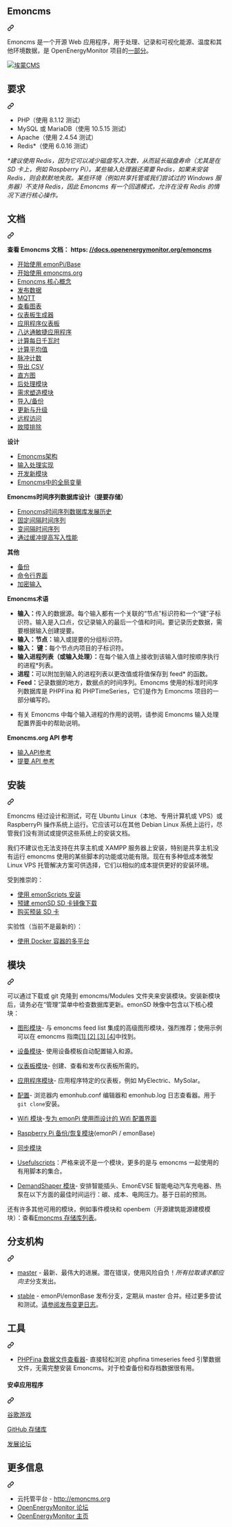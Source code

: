 <div class="Box-sc-g0xbh4-0 bJMeLZ js-snippet-clipboard-copy-unpositioned" data-hpc="true"><article class="markdown-body entry-content container-lg" itemprop="text"><div class="markdown-heading" dir="auto"><h1 tabindex="-1" class="heading-element" dir="auto"><font style="vertical-align: inherit;"><font style="vertical-align: inherit;">Emoncms  </font></font></h1><a id="user-content-emoncms" class="anchor" aria-label="永久链接：Emoncms" href="#emoncms"><svg class="octicon octicon-link" viewBox="0 0 16 16" version="1.1" width="16" height="16" aria-hidden="true"><path d="m7.775 3.275 1.25-1.25a3.5 3.5 0 1 1 4.95 4.95l-2.5 2.5a3.5 3.5 0 0 1-4.95 0 .751.751 0 0 1 .018-1.042.751.751 0 0 1 1.042-.018 1.998 1.998 0 0 0 2.83 0l2.5-2.5a2.002 2.002 0 0 0-2.83-2.83l-1.25 1.25a.751.751 0 0 1-1.042-.018.751.751 0 0 1-.018-1.042Zm-4.69 9.64a1.998 1.998 0 0 0 2.83 0l1.25-1.25a.751.751 0 0 1 1.042.018.751.751 0 0 1 .018 1.042l-1.25 1.25a3.5 3.5 0 1 1-4.95-4.95l2.5-2.5a3.5 3.5 0 0 1 4.95 0 .751.751 0 0 1-.018 1.042.751.751 0 0 1-1.042.018 1.998 1.998 0 0 0-2.83 0l-2.5 2.5a1.998 1.998 0 0 0 0 2.83Z"></path></svg></a></div>
<p dir="auto"><font style="vertical-align: inherit;"><font style="vertical-align: inherit;">Emoncms 是一个开源 Web 应用程序，用于处理、记录和可视化能源、温度和其他环境数据，是 OpenEnergyMonitor 项目的</font></font><a href="http://openenergymonitor.org" rel="nofollow"><font style="vertical-align: inherit;"><font style="vertical-align: inherit;">一部分</font></font></a><font style="vertical-align: inherit;"><font style="vertical-align: inherit;">。</font></font></p>
<p dir="auto"><a target="_blank" rel="noopener noreferrer" href="/emoncms/emoncms/blob/master/emoncms_graphic.png"><img src="/emoncms/emoncms/raw/master/emoncms_graphic.png" alt="埃蒙CMS" style="max-width: 100%;"></a></p>
<div class="markdown-heading" dir="auto"><h2 tabindex="-1" class="heading-element" dir="auto"><font style="vertical-align: inherit;"><font style="vertical-align: inherit;">要求</font></font></h2><a id="user-content-requirements" class="anchor" aria-label="永久链接：要求" href="#requirements"><svg class="octicon octicon-link" viewBox="0 0 16 16" version="1.1" width="16" height="16" aria-hidden="true"><path d="m7.775 3.275 1.25-1.25a3.5 3.5 0 1 1 4.95 4.95l-2.5 2.5a3.5 3.5 0 0 1-4.95 0 .751.751 0 0 1 .018-1.042.751.751 0 0 1 1.042-.018 1.998 1.998 0 0 0 2.83 0l2.5-2.5a2.002 2.002 0 0 0-2.83-2.83l-1.25 1.25a.751.751 0 0 1-1.042-.018.751.751 0 0 1-.018-1.042Zm-4.69 9.64a1.998 1.998 0 0 0 2.83 0l1.25-1.25a.751.751 0 0 1 1.042.018.751.751 0 0 1 .018 1.042l-1.25 1.25a3.5 3.5 0 1 1-4.95-4.95l2.5-2.5a3.5 3.5 0 0 1 4.95 0 .751.751 0 0 1-.018 1.042.751.751 0 0 1-1.042.018 1.998 1.998 0 0 0-2.83 0l-2.5 2.5a1.998 1.998 0 0 0 0 2.83Z"></path></svg></a></div>
<ul dir="auto">
<li><font style="vertical-align: inherit;"><font style="vertical-align: inherit;">PHP（使用 8.1.12 测试）</font></font></li>
<li><font style="vertical-align: inherit;"><font style="vertical-align: inherit;">MySQL 或 MariaDB（使用 10.5.15 测试）</font></font></li>
<li><font style="vertical-align: inherit;"><font style="vertical-align: inherit;">Apache（使用 2.4.54 测试）</font></font></li>
<li><font style="vertical-align: inherit;"><font style="vertical-align: inherit;">Redis*（使用 6.0.16 测试）</font></font></li>
</ul>
<p dir="auto"><em><font style="vertical-align: inherit;"><font style="vertical-align: inherit;">*建议使用 Redis，因为它可以减少磁盘写入次数，从而延长磁盘寿命（尤其是在 SD 卡上，例如 Raspberry Pi）。</font><font style="vertical-align: inherit;">某些输入处理器还需要 Redis，如果未安装 Redis，则会默默地失败。</font><font style="vertical-align: inherit;">某些环境（例如共享托管或我们尝试过的 Windows 服务器）不支持 Redis，因此 Emoncms 有一个回退模式，允许在没有 Redis 的情况下进行核心操作。</font></font></em></p>
<div class="markdown-heading" dir="auto"><h2 tabindex="-1" class="heading-element" dir="auto"><font style="vertical-align: inherit;"><font style="vertical-align: inherit;">文档</font></font></h2><a id="user-content-documentation" class="anchor" aria-label="永久链接：文档" href="#documentation"><svg class="octicon octicon-link" viewBox="0 0 16 16" version="1.1" width="16" height="16" aria-hidden="true"><path d="m7.775 3.275 1.25-1.25a3.5 3.5 0 1 1 4.95 4.95l-2.5 2.5a3.5 3.5 0 0 1-4.95 0 .751.751 0 0 1 .018-1.042.751.751 0 0 1 1.042-.018 1.998 1.998 0 0 0 2.83 0l2.5-2.5a2.002 2.002 0 0 0-2.83-2.83l-1.25 1.25a.751.751 0 0 1-1.042-.018.751.751 0 0 1-.018-1.042Zm-4.69 9.64a1.998 1.998 0 0 0 2.83 0l1.25-1.25a.751.751 0 0 1 1.042.018.751.751 0 0 1 .018 1.042l-1.25 1.25a3.5 3.5 0 1 1-4.95-4.95l2.5-2.5a3.5 3.5 0 0 1 4.95 0 .751.751 0 0 1-.018 1.042.751.751 0 0 1-1.042.018 1.998 1.998 0 0 0-2.83 0l-2.5 2.5a1.998 1.998 0 0 0 0 2.83Z"></path></svg></a></div>
<p dir="auto"><strong><font style="vertical-align: inherit;"><font style="vertical-align: inherit;">查看 Emoncms 文档： https: </font></font><a href="https://docs.openenergymonitor.org/emoncms" rel="nofollow"><font style="vertical-align: inherit;"><font style="vertical-align: inherit;">//docs.openenergymonitor.org/emoncms</font></font></a></strong></p>
<ul dir="auto">
<li><a href="https://docs.openenergymonitor.org/emoncms/intro-rpi.html" rel="nofollow"><font style="vertical-align: inherit;"><font style="vertical-align: inherit;">开始使用 emonPi/Base</font></font></a></li>
<li><a href="https://docs.openenergymonitor.org/emoncms/intro-remote.html" rel="nofollow"><font style="vertical-align: inherit;"><font style="vertical-align: inherit;">开始使用 emoncms.org</font></font></a></li>
<li><a href="https://docs.openenergymonitor.org/emoncms/coreconcepts.html" rel="nofollow"><font style="vertical-align: inherit;"><font style="vertical-align: inherit;">Emoncms 核心概念</font></font></a></li>
<li><a href="https://docs.openenergymonitor.org/emoncms/postingdata.html" rel="nofollow"><font style="vertical-align: inherit;"><font style="vertical-align: inherit;">发布数据</font></font></a></li>
<li><a href="https://docs.openenergymonitor.org/emoncms/mqtt.html" rel="nofollow"><font style="vertical-align: inherit;"><font style="vertical-align: inherit;">MQTT</font></font></a></li>
<li><a href="https://docs.openenergymonitor.org/emoncms/graphs.html" rel="nofollow"><font style="vertical-align: inherit;"><font style="vertical-align: inherit;">查看图表</font></font></a></li>
<li><a href="https://docs.openenergymonitor.org/emoncms/dashboards.html" rel="nofollow"><font style="vertical-align: inherit;"><font style="vertical-align: inherit;">仪表板生成器</font></font></a></li>
<li><a href="https://docs.openenergymonitor.org/emoncms/dashboards.html" rel="nofollow"><font style="vertical-align: inherit;"><font style="vertical-align: inherit;">应用程序仪表板</font></font></a></li>
<li><a href="https://docs.openenergymonitor.org/emoncms/agileapp.html" rel="nofollow"><font style="vertical-align: inherit;"><font style="vertical-align: inherit;">八达通敏捷应用程序</font></font></a></li>
<li><a href="https://docs.openenergymonitor.org/emoncms/daily-kwh.html" rel="nofollow"><font style="vertical-align: inherit;"><font style="vertical-align: inherit;">计算每日千瓦时</font></font></a></li>
<li><a href="https://docs.openenergymonitor.org/emoncms/daily-averages.html" rel="nofollow"><font style="vertical-align: inherit;"><font style="vertical-align: inherit;">计算平均值</font></font></a></li>
<li><a href="https://docs.openenergymonitor.org/emoncms/pulse-counting.html" rel="nofollow"><font style="vertical-align: inherit;"><font style="vertical-align: inherit;">脉冲计数</font></font></a></li>
<li><a href="https://docs.openenergymonitor.org/emoncms/export-csv.html" rel="nofollow"><font style="vertical-align: inherit;"><font style="vertical-align: inherit;">导出 CSV</font></font></a></li>
<li><a href="https://docs.openenergymonitor.org/emoncms/histograms.html" rel="nofollow"><font style="vertical-align: inherit;"><font style="vertical-align: inherit;">直方图</font></font></a></li>
<li><a href="https://docs.openenergymonitor.org/emoncms/postprocess.html" rel="nofollow"><font style="vertical-align: inherit;"><font style="vertical-align: inherit;">后处理模块</font></font></a></li>
<li><a href="https://docs.openenergymonitor.org/emoncms/demandshaper.html" rel="nofollow"><font style="vertical-align: inherit;"><font style="vertical-align: inherit;">需求塑造模块</font></font></a></li>
<li><a href="https://docs.openenergymonitor.org/emoncms/import.html" rel="nofollow"><font style="vertical-align: inherit;"><font style="vertical-align: inherit;">导入/备份</font></font></a></li>
<li><a href="https://docs.openenergymonitor.org/emoncms/update.html" rel="nofollow"><font style="vertical-align: inherit;"><font style="vertical-align: inherit;">更新与升级</font></font></a></li>
<li><a href="https://docs.openenergymonitor.org/emoncms/remoteaccess.html" rel="nofollow"><font style="vertical-align: inherit;"><font style="vertical-align: inherit;">远程访问</font></font></a></li>
<li><a href="https://docs.openenergymonitor.org/emoncms/troubleshooting.html" rel="nofollow"><font style="vertical-align: inherit;"><font style="vertical-align: inherit;">故障排除</font></font></a></li>
</ul>
<p dir="auto"><strong><font style="vertical-align: inherit;"><font style="vertical-align: inherit;">设计</font></font></strong></p>
<ul dir="auto">
<li><a href="/emoncms/emoncms/blob/master/docs/design/architecture.md"><font style="vertical-align: inherit;"><font style="vertical-align: inherit;">Emoncms架构</font></font></a></li>
<li><a href="/emoncms/emoncms/blob/master/docs/design/input-processing.md"><font style="vertical-align: inherit;"><font style="vertical-align: inherit;">输入处理实现</font></font></a></li>
<li><a href="/emoncms/emoncms/blob/master/docs/design/developing-a-new-module.md"><font style="vertical-align: inherit;"><font style="vertical-align: inherit;">开发新模块</font></font></a></li>
<li><a href="/emoncms/emoncms/blob/master/docs/design/global-variables.md"><font style="vertical-align: inherit;"><font style="vertical-align: inherit;">Emoncms中的全局变量</font></font></a></li>
</ul>
<p dir="auto"><strong><font style="vertical-align: inherit;"><font style="vertical-align: inherit;">Emoncms时间序列数据库设计（提要存储）</font></font></strong></p>
<ul dir="auto">
<li><a href="/emoncms/emoncms/blob/master/docs/timeseries/History.md"><font style="vertical-align: inherit;"><font style="vertical-align: inherit;">Emoncms时间序列数据库发展历史</font></font></a></li>
<li><a href="/emoncms/emoncms/blob/master/docs/timeseries/Fixed-interval.md"><font style="vertical-align: inherit;"><font style="vertical-align: inherit;">固定间隔时间序列</font></font></a></li>
<li><a href="/emoncms/emoncms/blob/master/docs/timeseries/Variable-interval.md"><font style="vertical-align: inherit;"><font style="vertical-align: inherit;">变间隔时间序列</font></font></a></li>
<li><a href="/emoncms/emoncms/blob/master/docs/timeseries/Write-load-investigation.md"><font style="vertical-align: inherit;"><font style="vertical-align: inherit;">通过缓冲提高写入性能</font></font></a></li>
</ul>
<p dir="auto"><strong><font style="vertical-align: inherit;"><font style="vertical-align: inherit;">其他</font></font></strong></p>
<ul dir="auto">
<li><a href="/emoncms/emoncms/blob/master/docs/Backup.md"><font style="vertical-align: inherit;"><font style="vertical-align: inherit;">备份</font></font></a></li>
<li><a href="/emoncms/emoncms/blob/master/docs/CLI.md"><font style="vertical-align: inherit;"><font style="vertical-align: inherit;">命令行界面</font></font></a></li>
<li><a href="/emoncms/emoncms/blob/master/docs/input_encrypted.md"><font style="vertical-align: inherit;"><font style="vertical-align: inherit;">加密输入</font></font></a></li>
</ul>
<p dir="auto"><strong><font style="vertical-align: inherit;"><font style="vertical-align: inherit;">Emoncms术语</font></font></strong></p>
<ul dir="auto">
<li><strong><font style="vertical-align: inherit;"><font style="vertical-align: inherit;">输入：</font></font></strong><font style="vertical-align: inherit;"><font style="vertical-align: inherit;">传入的数据源。</font><font style="vertical-align: inherit;">每个输入都有一个关联的“节点”标识符和一个“键”子标识符。</font><font style="vertical-align: inherit;">输入是入口点，仅记录输入的最后一个值和时间。</font><font style="vertical-align: inherit;">要记录历史数据，需要根据输入创建提要。</font></font></li>
<li><strong><font style="vertical-align: inherit;"><font style="vertical-align: inherit;">输入：节点：</font></font></strong><font style="vertical-align: inherit;"><font style="vertical-align: inherit;">输入或提要的分组标识符。</font></font></li>
<li><strong><font style="vertical-align: inherit;"><font style="vertical-align: inherit;">输入： 键：</font></font></strong><font style="vertical-align: inherit;"><font style="vertical-align: inherit;">每个节点内项目的子标识符。</font></font></li>
<li><strong><font style="vertical-align: inherit;"><font style="vertical-align: inherit;">输入进程列表（或输入处理）：</font></font></strong><font style="vertical-align: inherit;"><font style="vertical-align: inherit;">在每个输入值上接收到该输入值时按顺序执行的进程*列表。</font></font></li>
<li><strong><font style="vertical-align: inherit;"><font style="vertical-align: inherit;">进程：</font></font></strong><font style="vertical-align: inherit;"><font style="vertical-align: inherit;">可以附加到输入的进程列表以更改值或将值保存到 feed* 的函数。</font></font></li>
<li><strong><font style="vertical-align: inherit;"><font style="vertical-align: inherit;">Feed：</font></font></strong><font style="vertical-align: inherit;"><font style="vertical-align: inherit;">记录数据的地方，数据点的时间序列。</font><font style="vertical-align: inherit;">Emoncms 使用的标准时间序列数据库是 PHPFina 和 PHPTimeSeries，它们是作为 Emoncms 项目的一部分编写的。</font></font></li>
</ul>
<ul dir="auto">
<li><font style="vertical-align: inherit;"><font style="vertical-align: inherit;">有关 Emoncms 中每个输入进程的作用的说明，请参阅 Emoncms 输入处理配置界面中的帮助说明。</font></font></li>
</ul>
<p dir="auto"><strong><font style="vertical-align: inherit;"><font style="vertical-align: inherit;">Emoncms.org API 参考</font></font></strong></p>
<ul dir="auto">
<li><a href="https://emoncms.org/site/api#input" rel="nofollow"><font style="vertical-align: inherit;"><font style="vertical-align: inherit;">输入API参考</font></font></a></li>
<li><a href="https://emoncms.org/site/api#feed" rel="nofollow"><font style="vertical-align: inherit;"><font style="vertical-align: inherit;">提要 API 参考</font></font></a></li>
</ul>
<div class="markdown-heading" dir="auto"><h2 tabindex="-1" class="heading-element" dir="auto"><font style="vertical-align: inherit;"><font style="vertical-align: inherit;">安装</font></font></h2><a id="user-content-install" class="anchor" aria-label="永久链接：安装" href="#install"><svg class="octicon octicon-link" viewBox="0 0 16 16" version="1.1" width="16" height="16" aria-hidden="true"><path d="m7.775 3.275 1.25-1.25a3.5 3.5 0 1 1 4.95 4.95l-2.5 2.5a3.5 3.5 0 0 1-4.95 0 .751.751 0 0 1 .018-1.042.751.751 0 0 1 1.042-.018 1.998 1.998 0 0 0 2.83 0l2.5-2.5a2.002 2.002 0 0 0-2.83-2.83l-1.25 1.25a.751.751 0 0 1-1.042-.018.751.751 0 0 1-.018-1.042Zm-4.69 9.64a1.998 1.998 0 0 0 2.83 0l1.25-1.25a.751.751 0 0 1 1.042.018.751.751 0 0 1 .018 1.042l-1.25 1.25a3.5 3.5 0 1 1-4.95-4.95l2.5-2.5a3.5 3.5 0 0 1 4.95 0 .751.751 0 0 1-.018 1.042.751.751 0 0 1-1.042.018 1.998 1.998 0 0 0-2.83 0l-2.5 2.5a1.998 1.998 0 0 0 0 2.83Z"></path></svg></a></div>
<p dir="auto"><font style="vertical-align: inherit;"><font style="vertical-align: inherit;">Emoncms 经过设计和测试，可在 Ubuntu Linux（本地、专用计算机或 VPS）或 RaspberryPi 操作系统上运行。</font><font style="vertical-align: inherit;">它应该可以在其他 Debian Linux 系统上运行，尽管我们没有测试或提供这些系统上的安装文档。</font></font></p>
<p dir="auto"><font style="vertical-align: inherit;"><font style="vertical-align: inherit;">我们不建议也无法支持在共享主机或 XAMPP 服务器上安装，特别是共享主机没有运行 emoncms 使用的某些脚本的功能或功能有限。</font><font style="vertical-align: inherit;">现在有多种低成本微型 Linux VPS 托管解决方案可供选择，它们以相似的成本提供更好的安装环境。</font></font></p>
<p dir="auto"><font style="vertical-align: inherit;"><font style="vertical-align: inherit;">受到推崇的：</font></font></p>
<ul dir="auto">
<li><a href="https://docs.openenergymonitor.org/emonsd/install.html" rel="nofollow"><font style="vertical-align: inherit;"><font style="vertical-align: inherit;">使用 emonScripts 安装</font></font></a></li>
<li><a href="https://docs.openenergymonitor.org/emonsd/download.html" rel="nofollow"><font style="vertical-align: inherit;"><font style="vertical-align: inherit;">预建 emonSD SD 卡镜像下载</font></font></a></li>
<li><a href="http://shop.openenergymonitor.com/emonsd-pre-loaded-raspberry-pi-sd-card/" rel="nofollow"><font style="vertical-align: inherit;"><font style="vertical-align: inherit;">购买预装 SD 卡</font></font></a></li>
</ul>
<p dir="auto"><font style="vertical-align: inherit;"><font style="vertical-align: inherit;">实验性（当前不是最新的）：</font></font></p>
<ul dir="auto">
<li><a href="https://github.com/emoncms/emoncms-docker"><font style="vertical-align: inherit;"><font style="vertical-align: inherit;">使用 Docker 容器的多平台</font></font></a></li>
</ul>
<div class="markdown-heading" dir="auto"><h2 tabindex="-1" class="heading-element" dir="auto"><font style="vertical-align: inherit;"><font style="vertical-align: inherit;">模块</font></font></h2><a id="user-content-modules" class="anchor" aria-label="永久链接：模块" href="#modules"><svg class="octicon octicon-link" viewBox="0 0 16 16" version="1.1" width="16" height="16" aria-hidden="true"><path d="m7.775 3.275 1.25-1.25a3.5 3.5 0 1 1 4.95 4.95l-2.5 2.5a3.5 3.5 0 0 1-4.95 0 .751.751 0 0 1 .018-1.042.751.751 0 0 1 1.042-.018 1.998 1.998 0 0 0 2.83 0l2.5-2.5a2.002 2.002 0 0 0-2.83-2.83l-1.25 1.25a.751.751 0 0 1-1.042-.018.751.751 0 0 1-.018-1.042Zm-4.69 9.64a1.998 1.998 0 0 0 2.83 0l1.25-1.25a.751.751 0 0 1 1.042.018.751.751 0 0 1 .018 1.042l-1.25 1.25a3.5 3.5 0 1 1-4.95-4.95l2.5-2.5a3.5 3.5 0 0 1 4.95 0 .751.751 0 0 1-.018 1.042.751.751 0 0 1-1.042.018 1.998 1.998 0 0 0-2.83 0l-2.5 2.5a1.998 1.998 0 0 0 0 2.83Z"></path></svg></a></div>
<p dir="auto"><font style="vertical-align: inherit;"><font style="vertical-align: inherit;">可以通过下载或 git 克隆到 emoncms/Modules 文件夹来安装模块。</font><font style="vertical-align: inherit;">安装新模块后，请务必在“管理”菜单中检查数据库更新。</font><font style="vertical-align: inherit;">emonSD 映像中包含以下核心模块：</font></font></p>
<ul dir="auto">
<li>
<p dir="auto"><a href="https://github.com/emoncms/graph"><font style="vertical-align: inherit;"><font style="vertical-align: inherit;">图形模块</font></font></a><font style="vertical-align: inherit;"><font style="vertical-align: inherit;">- 与 emoncms feed list 集成的高级图形模块，强烈推荐；</font><font style="vertical-align: inherit;">使用示例可以在 emoncms 指南</font></font><a href="http://guide.openenergymonitor.org/setup/daily-kwh" rel="nofollow"><font style="vertical-align: inherit;"><font style="vertical-align: inherit;">[1] </font></font></a><a href="http://guide.openenergymonitor.org/setup/daily-averages/" rel="nofollow"><font style="vertical-align: inherit;"><font style="vertical-align: inherit;">[2] </font></font></a><a href="http://guide.openenergymonitor.org/setup/export-csv/" rel="nofollow"><font style="vertical-align: inherit;"><font style="vertical-align: inherit;">[3] </font></font></a><a href="http://guide.openenergymonitor.org/setup/histograms" rel="nofollow"><font style="vertical-align: inherit;"><font style="vertical-align: inherit;">[4]</font></font></a><font style="vertical-align: inherit;"><font style="vertical-align: inherit;">中找到。</font></font></p>
</li>
<li>
<p dir="auto"><a href="https://github.com/emoncms/device"><font style="vertical-align: inherit;"><font style="vertical-align: inherit;">设备模块</font></font></a><font style="vertical-align: inherit;"><font style="vertical-align: inherit;">- 使用设备模板自动配置输入和源。</font></font></p>
</li>
<li>
<p dir="auto"><a href="https://github.com/emoncms/dashboard"><font style="vertical-align: inherit;"><font style="vertical-align: inherit;">仪表板模块</font></font></a><font style="vertical-align: inherit;"><font style="vertical-align: inherit;">- 创建、查看和发布仪表板所需的。</font></font></p>
</li>
<li>
<p dir="auto"><a href="https://github.com/emoncms/app.git"><font style="vertical-align: inherit;"><font style="vertical-align: inherit;">应用程序模块</font></font></a><font style="vertical-align: inherit;"><font style="vertical-align: inherit;">- 应用程序特定的仪表板，例如 MyElectric、MySolar。</font></font></p>
</li>
<li>
<p dir="auto"><a href="https://github.com/emoncms/config.git"><font style="vertical-align: inherit;"><font style="vertical-align: inherit;">配置</font></font></a><font style="vertical-align: inherit;"><font style="vertical-align: inherit;">- 浏览器内 emonhub.conf 编辑器和 emonhub.log 日志查看器。</font><font style="vertical-align: inherit;">用于</font></font><code>git clone</code><font style="vertical-align: inherit;"><font style="vertical-align: inherit;">安装。</font></font></p>
</li>
<li>
<p dir="auto"><a href="https://github.com/emoncms/wifi.git"><font style="vertical-align: inherit;"><font style="vertical-align: inherit;">Wifi 模块</font></font></a><font style="vertical-align: inherit;"><font style="vertical-align: inherit;">-</font></font><a href="https://guide.openenergymonitor.org/setup/connect/" rel="nofollow"><font style="vertical-align: inherit;"><font style="vertical-align: inherit;">专为 emonPi 使用而设计的 Wifi 配置界面</font></font></a></p>
</li>
<li>
<p dir="auto"><a href="https://github.com/emoncms/backup"><font style="vertical-align: inherit;"><font style="vertical-align: inherit;">Raspberry Pi 备份/恢复模块</font></font></a><font style="vertical-align: inherit;"><font style="vertical-align: inherit;">(emonPi / emonBase)</font></font></p>
</li>
<li>
<p dir="auto"><a href="https://github.com/emoncms/sync"><font style="vertical-align: inherit;"><font style="vertical-align: inherit;">同步模块</font></font></a></p>
</li>
<li>
<p dir="auto"><a href="https://github.com/emoncms/usefulscripts"><font style="vertical-align: inherit;"><font style="vertical-align: inherit;">Usefulscripts</font></font></a><font style="vertical-align: inherit;"><font style="vertical-align: inherit;">：严格来说不是一个模块，更多的是与 emoncms 一起使用的有用脚本的集合。</font></font></p>
</li>
<li>
<p dir="auto"><a href="http://github.com/emoncms/demandshaper"><font style="vertical-align: inherit;"><font style="vertical-align: inherit;">DemandShaper 模块</font></font></a><font style="vertical-align: inherit;"><font style="vertical-align: inherit;">- 安排智能插头、EmonEVSE 智能电动汽车充电器、热泵在以下方面的最佳时间运行：碳、成本、电网压力。</font><font style="vertical-align: inherit;">基于日前的预测。</font></font></p>
</li>
</ul>
<p dir="auto"><font style="vertical-align: inherit;"><font style="vertical-align: inherit;">还有许多其他可用的模块，例如事件模块和 openbem（开源建筑能源建模模块）：查看</font></font><a href="https://github.com/emoncms"><font style="vertical-align: inherit;"><font style="vertical-align: inherit;">Emoncms 存储库列表</font></font></a><font style="vertical-align: inherit;"><font style="vertical-align: inherit;">。</font></font></p>
<div class="markdown-heading" dir="auto"><h2 tabindex="-1" class="heading-element" dir="auto"><font style="vertical-align: inherit;"><font style="vertical-align: inherit;">分支机构</font></font></h2><a id="user-content-branches" class="anchor" aria-label="永久链接： 分支机构" href="#branches"><svg class="octicon octicon-link" viewBox="0 0 16 16" version="1.1" width="16" height="16" aria-hidden="true"><path d="m7.775 3.275 1.25-1.25a3.5 3.5 0 1 1 4.95 4.95l-2.5 2.5a3.5 3.5 0 0 1-4.95 0 .751.751 0 0 1 .018-1.042.751.751 0 0 1 1.042-.018 1.998 1.998 0 0 0 2.83 0l2.5-2.5a2.002 2.002 0 0 0-2.83-2.83l-1.25 1.25a.751.751 0 0 1-1.042-.018.751.751 0 0 1-.018-1.042Zm-4.69 9.64a1.998 1.998 0 0 0 2.83 0l1.25-1.25a.751.751 0 0 1 1.042.018.751.751 0 0 1 .018 1.042l-1.25 1.25a3.5 3.5 0 1 1-4.95-4.95l2.5-2.5a3.5 3.5 0 0 1 4.95 0 .751.751 0 0 1-.018 1.042.751.751 0 0 1-1.042.018 1.998 1.998 0 0 0-2.83 0l-2.5 2.5a1.998 1.998 0 0 0 0 2.83Z"></path></svg></a></div>
<ul dir="auto">
<li>
<p dir="auto"><a href="https://github.com/emoncms/emoncms"><font style="vertical-align: inherit;"><font style="vertical-align: inherit;">master</font></font></a><font style="vertical-align: inherit;"><font style="vertical-align: inherit;"> - 最新、最伟大的进展。</font><font style="vertical-align: inherit;">潜在错误，使用风险自负！</font></font><em><font style="vertical-align: inherit;"><font style="vertical-align: inherit;">所有拉取请求都应向主</font></font></em><font style="vertical-align: inherit;"><font style="vertical-align: inherit;">分支发出</font><font style="vertical-align: inherit;">。</font></font></p>
</li>
<li>
<p dir="auto"><a href="https://github.com/emoncms/emoncms/tree/stable"><font style="vertical-align: inherit;"><font style="vertical-align: inherit;">stable</font></font></a><font style="vertical-align: inherit;"><font style="vertical-align: inherit;"> - emonPi/emonBase 发布分支，定期从 master 合并。</font><font style="vertical-align: inherit;">经过更多尝试和测试。</font></font><a href="https://github.com/emoncms/emoncms/releases"><font style="vertical-align: inherit;"><font style="vertical-align: inherit;">请参阅发布变更日志</font></font></a><font style="vertical-align: inherit;"><font style="vertical-align: inherit;">。</font></font></p>
</li>
</ul>
<div class="markdown-heading" dir="auto"><h2 tabindex="-1" class="heading-element" dir="auto"><font style="vertical-align: inherit;"><font style="vertical-align: inherit;">工具</font></font></h2><a id="user-content-tools" class="anchor" aria-label="永久链接：工具" href="#tools"><svg class="octicon octicon-link" viewBox="0 0 16 16" version="1.1" width="16" height="16" aria-hidden="true"><path d="m7.775 3.275 1.25-1.25a3.5 3.5 0 1 1 4.95 4.95l-2.5 2.5a3.5 3.5 0 0 1-4.95 0 .751.751 0 0 1 .018-1.042.751.751 0 0 1 1.042-.018 1.998 1.998 0 0 0 2.83 0l2.5-2.5a2.002 2.002 0 0 0-2.83-2.83l-1.25 1.25a.751.751 0 0 1-1.042-.018.751.751 0 0 1-.018-1.042Zm-4.69 9.64a1.998 1.998 0 0 0 2.83 0l1.25-1.25a.751.751 0 0 1 1.042.018.751.751 0 0 1 .018 1.042l-1.25 1.25a3.5 3.5 0 1 1-4.95-4.95l2.5-2.5a3.5 3.5 0 0 1 4.95 0 .751.751 0 0 1-.018 1.042.751.751 0 0 1-1.042.018 1.998 1.998 0 0 0-2.83 0l-2.5 2.5a1.998 1.998 0 0 0 0 2.83Z"></path></svg></a></div>
<ul dir="auto">
<li><a href="https://github.com/trystanlea/phpfinaview"><font style="vertical-align: inherit;"><font style="vertical-align: inherit;">PHPFina 数据文件查看器</font></font></a><font style="vertical-align: inherit;"><font style="vertical-align: inherit;">- 直接轻松浏览 phpfina timeseries feed 引擎数据文件，无需完整安装 Emoncms。</font><font style="vertical-align: inherit;">对于检查备份和存档数据很有用。</font></font></li>
</ul>
<div class="markdown-heading" dir="auto"><h4 tabindex="-1" class="heading-element" dir="auto"><font style="vertical-align: inherit;"><font style="vertical-align: inherit;">安卓应用程序</font></font></h4><a id="user-content-android-app" class="anchor" aria-label="永久链接：Android 应用程序" href="#android-app"><svg class="octicon octicon-link" viewBox="0 0 16 16" version="1.1" width="16" height="16" aria-hidden="true"><path d="m7.775 3.275 1.25-1.25a3.5 3.5 0 1 1 4.95 4.95l-2.5 2.5a3.5 3.5 0 0 1-4.95 0 .751.751 0 0 1 .018-1.042.751.751 0 0 1 1.042-.018 1.998 1.998 0 0 0 2.83 0l2.5-2.5a2.002 2.002 0 0 0-2.83-2.83l-1.25 1.25a.751.751 0 0 1-1.042-.018.751.751 0 0 1-.018-1.042Zm-4.69 9.64a1.998 1.998 0 0 0 2.83 0l1.25-1.25a.751.751 0 0 1 1.042.018.751.751 0 0 1 .018 1.042l-1.25 1.25a3.5 3.5 0 1 1-4.95-4.95l2.5-2.5a3.5 3.5 0 0 1 4.95 0 .751.751 0 0 1-.018 1.042.751.751 0 0 1-1.042.018 1.998 1.998 0 0 0-2.83 0l-2.5 2.5a1.998 1.998 0 0 0 0 2.83Z"></path></svg></a></div>
<p dir="auto"><a href="https://play.google.com/store/apps/details?id=org.emoncms.myapps&amp;hl=en_GB" rel="nofollow"><font style="vertical-align: inherit;"><font style="vertical-align: inherit;">谷歌游戏</font></font></a></p>
<p dir="auto"><a href="https://github.com/emoncms/AndroidApp"><font style="vertical-align: inherit;"><font style="vertical-align: inherit;">GitHub 存储库</font></font></a></p>
<p dir="auto"><a href="https://community.openenergymonitor.org/c/emoncms/mobile-app" rel="nofollow"><font style="vertical-align: inherit;"><font style="vertical-align: inherit;">发展论坛</font></font></a></p>
<div class="markdown-heading" dir="auto"><h2 tabindex="-1" class="heading-element" dir="auto"><font style="vertical-align: inherit;"><font style="vertical-align: inherit;">更多信息</font></font></h2><a id="user-content-more-information" class="anchor" aria-label="永久链接：更多信息" href="#more-information"><svg class="octicon octicon-link" viewBox="0 0 16 16" version="1.1" width="16" height="16" aria-hidden="true"><path d="m7.775 3.275 1.25-1.25a3.5 3.5 0 1 1 4.95 4.95l-2.5 2.5a3.5 3.5 0 0 1-4.95 0 .751.751 0 0 1 .018-1.042.751.751 0 0 1 1.042-.018 1.998 1.998 0 0 0 2.83 0l2.5-2.5a2.002 2.002 0 0 0-2.83-2.83l-1.25 1.25a.751.751 0 0 1-1.042-.018.751.751 0 0 1-.018-1.042Zm-4.69 9.64a1.998 1.998 0 0 0 2.83 0l1.25-1.25a.751.751 0 0 1 1.042.018.751.751 0 0 1 .018 1.042l-1.25 1.25a3.5 3.5 0 1 1-4.95-4.95l2.5-2.5a3.5 3.5 0 0 1 4.95 0 .751.751 0 0 1-.018 1.042.751.751 0 0 1-1.042.018 1.998 1.998 0 0 0-2.83 0l-2.5 2.5a1.998 1.998 0 0 0 0 2.83Z"></path></svg></a></div>
<ul dir="auto">
<li><font style="vertical-align: inherit;"><font style="vertical-align: inherit;">云托管平台 - </font></font><a href="http://emoncms.org" rel="nofollow"><font style="vertical-align: inherit;"><font style="vertical-align: inherit;">http://emoncms.org</font></font></a></li>
<li><a href="https://community.openenergymonitor.org" rel="nofollow"><font style="vertical-align: inherit;"><font style="vertical-align: inherit;">OpenEnergyMonitor 论坛</font></font></a></li>
<li><a href="https://openenergymonitor.org" rel="nofollow"><font style="vertical-align: inherit;"><font style="vertical-align: inherit;">OpenEnergyMonitor 主页</font></font></a></li>
</ul>
</article></div>
